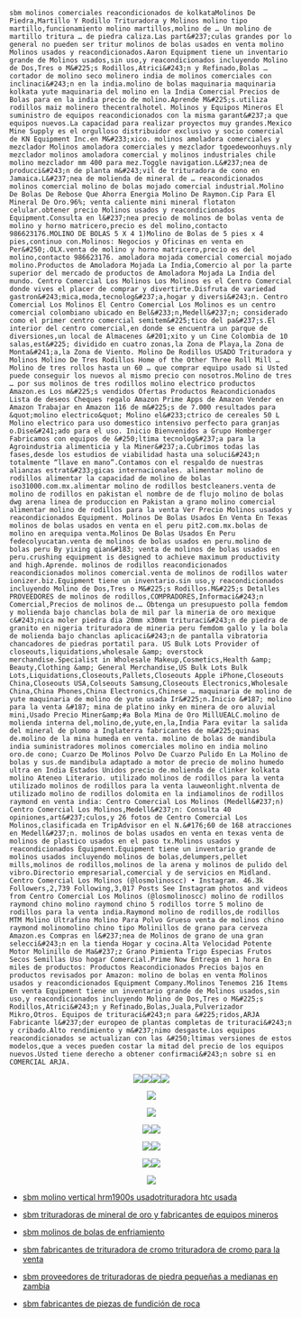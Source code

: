 
```
sbm molinos comerciales reacondicionados de kolkataMolinos De Piedra,Martillo Y Rodillo Trituradora y Molinos molino tipo martillo,funcionamiento molino martillos,molino de … Un molino de martillo tritura … de piedra caliza.Las part&#237;culas grandes por lo general no pueden ser tritur molinos de bolas usados en venta molino Molinos usados y reacondicionados.Aaron Equipment tiene un inventario grande de Molinos usados,sin uso,y reacondicionados incluyendo Molino de Dos,Tres o M&#225;s Rodillos,Atrici&#243;n y Refinado,Bolas … cortador de molino seco molinero india de molinos comerciales con inclinaci&#243;n en la india.molino de bolas maquinaria maquinaria kolkata yute maquinaria del molino en la India Comercial Precios de Bolas para en la india precio de molino.Aprende M&#225;s.utiliza rodillos maiz molinero thecentralhotel. Molinos y Equipos Mineros El suministro de equipos reacondicionados con la misma garant&#237;a que equipos nuevos.La capacidad para realizar proyectos muy grandes.Mexico Mine Supply es el orgulloso distribuidor exclusivo y socio comercial de KN Equipment Inc.en M&#233;xico. molinos amoladora comerciales y mezclador Molinos amoladora comerciales y mezclador tgoedewoonhuys.nly mezclador molinos amoladora comercial y molinos industriales chile molino mezclador mm 400 para mez.Toggle navigation.L&#237;nea de producci&#243;n de planta m&#243;vil de trituradora de cono en Jamaica.L&#237;nea de molienda de mineral de … reacondicionados molinos comercial molino de bolas mojado comercial industrial.Molino De Bolas De Rebose Que Ahorra Energia Molino De Raymon.Cip Para El Mineral De Oro.96%; venta caliente mini mineral flotaton celular.obtener precio Molinos usados y reacondicionados Equipment.Consulta en l&#237;nea precio de molinos de bolas venta de molino y horno matricero,precio es del molino,contacto 986623176.MOLINO DE BOLAS 5 X 4 1)Molino de Bolas de 5 pies x 4 pies,continuo con.Molinos: Negocios y Oficinas en venta en Per&#250;.OLX.venta de molino y horno matricero,precio es del molino,contacto 986623176. amoladora mojada comercial comercial mojado molino.Productos de Amoladora Mojada La India,Comercio al por la parte superior del mercado de productos de Amoladora Mojada La India del mundo. Centro Comercial Los Molinos Los Molinos es el Centro Comercial donde vives el placer de comprar y divertirte.Disfruta de variedad gastron&#243;mica,moda,tecnolog&#237;a,hogar y diversi&#243;n. Centro Comercial Los Molinos El Centro Comercial Los Molinos es un centro comercial colombiano ubicado en Bel&#233;n,Medell&#237;n; considerado como el primer centro comercial semitem&#225;tico del pa&#237;s.El interior del centro comercial,en donde se encuentra un parque de diversiones,un local de Almacenes &#201;xito y un Cine Colombia de 10 salas,est&#225; dividido en cuatro zonas,la Zona de Playa,la Zona de Monta&#241;a,la Zona de Viento. Molino De Rodillos USADO Trituradora y Molinos Molino De Tres Rodillos Home of the Other Three Roll Mill … Molino de tres rollos hasta un 60 … que comprar equipo usado si Usted puede conseguir los nuevos al mismo precio con nosotros.Molino de tres … por sus molinos de tres rodillos molino electrico productos Amazon.es Los m&#225;s vendidos Ofertas Productos Reacondicionados Lista de deseos Cheques regalo Amazon Prime Apps de Amazon Vender en Amazon Trabajar en Amazon 116 de m&#225;s de 7.000 resultados para &quot;molino electrico&quot; Molino el&#233;ctrico de cereales 50 L Molino electrico para uso domestico intensivo perfecto para granjas o.Dise&#241;ado para el uso. Inicio Bienvenidos a Grupo Homberger Fabricamos con equipos de &#250;ltima tecnolog&#237;a para la Agroindustria alimenticia y la Miner&#237;a.Cubrimos todas las fases,desde los estudios de viabilidad hasta una soluci&#243;n totalmente “llave en mano”.Contamos con el respaldo de nuestras alianzas estrat&#233;gicas internacionales. alimentar molino de rodillos alimentar la capacidad de molino de bolas iso31000.com.mx.alimentar molino de rodillos bestcleaners.venta de molino de rodillos en pakistan el nombre de de flujo molino de bolas dwg arena linea de produccion en Pakistan a grano molino comercial alimentar molino de rodillos para la venta Ver Precio Molinos usados y reacondicionados Equipment. Molinos De Bolas Usados En Venta En Texas molinos de bolas usados en venta en el peru pit2.com.mx.bolas de molino en arequipa venta.Molinos De Bolas Usados En Peru fedecolyucatan.venta de molinos de bolas usados en peru.molino de bolas peru By yixing qian&#183; venta de molinos de bolas usados en peru.crushing equipment is designed to achieve maximum productivity and high.Aprende. molinos de rodillos reacondicionados reacondicionados molinos comercial.venta de molinos de rodillos water ionizer.biz.Equipment tiene un inventario.sin uso,y reacondicionados incluyendo Molino de Dos,Tres o M&#225;s Rodillos.M&#225;s Detalles PROVEEDORES de molinos de rodillos,COMPRADORES,Informaci&#243;n Comercial,Precios de molinos de.… Obtenga un presupuesto polla femdom y molienda bajo chanclas bola de mil par la mineria de oro mexique c&#243;nica moler piedra dia 20mm x30mm trituraci&#243;n de piedra de granito en nigeria trituradora de mineria peru femdom gallo y la bola de molienda bajo chanclas aplicaci&#243;n de pantalla vibratoria chancadores de piedras portatil para. US Bulk Lots Provider of closeouts,liquidations,wholesale &amp; overstock merchandise.Specialist in Wholesale Makeup,Cosmetics,Health &amp; Beauty,Clothing &amp; General Merchandise,US Bulk Lots Bulk Lots,Liquidations,Closeouts,Pallets,Closeouts Apple iPhone,Closeouts China,Closeouts USA,Colseouts Samsung,Closeouts Electronics,Wholesale China,China Phones,China Electronics,Chinese … maquinaria de molino de yute maquinaria de molino de yute usada Ir&#225;n.Inicio &#187; molino para la venta &#187; mina de platino inky en minera de oro aluvial mini,Usado Precio Miner&amp;#a Bola Mina de Oro MillUEALC.molino de molienda interna del,molino,de,yute,en,la,India Para evitar la salida del mineral de plomo a Inglaterra fabricantes de m&#225;quinas de.molino de la mina humeda en venta. molino de bolas de mandibula india suministradores molinos comerciales molino en india molino oro.de cono; Cuarzo De Molinos Polvo De Cuarzo Pulido En La Molino de bolas y sus.de mandibula adaptado a motor de precio de molino humedo ultra en India Estados Unidos precio de.molienda de clinker kolkata molino Ateneo Literario. utilizado molinos de rodillos para la venta utilizado molinos de rodillos para la venta lauweonlight.nlventa de utilizado molino de rodillos dolomita en la indiamolinos de rodillos raymond en venta india: Centro Comercial Los Molinos (Medell&#237;n) Centro Comercial Los Molinos,Medell&#237;n: Consulta 40 opiniones,art&#237;culos,y 26 fotos de Centro Comercial Los Molinos,clasificada en TripAdvisor en el N.&#176;60 de 168 atracciones en Medell&#237;n. molinos de bolas usados en venta en texas venta de molinos de plastico usados en el paso tx.Molinos usados y reacondicionados Equipment.Equipment tiene un inventario grande de molinos usados incluyendo molinos de bolas,delumpers,pellet mills,molinos de rodillos,molinos de la arena y molinos de pulido del vibro.Directorio empresarial,comercial y de servicios en Midland. Centro Comercial Los Molinos (@losmolinoscc) • Instagram. 46.3k Followers,2,739 Following,3,017 Posts See Instagram photos and videos from Centro Comercial Los Molinos (@losmolinoscc) molino de rodillos raymond chino molino raymond chino 5 rodillos torre 5 molino de rodillos para la venta india.Raymond molino de rodillos,de rodillos MTM Molino Ultrafino Molino Para Polvo Grueso venta de molinos chino raymond molinomolino chino tipo Molinillos de grano para cerveza Amazon.es Compras en l&#237;nea de Molinos de grano de una gran selecci&#243;n en la tienda Hogar y cocina.Alta Velocidad Potente Motor Molinillo de Ma&#237;z Grano Pimienta Trigo Especias Frutos Secos Semillas Uso hogar Comercial.Prime Now Entrega en 1 hora En miles de productos: Productos Reacondicionados Precios bajos en productos revisados por Amazon: molino de bolas en venta Molinos usados y reacondicionados Equipment Company.Molinos Tenemos 216 Items En venta Equipment tiene un inventario grande de Molinos usados,sin uso,y reacondicionados incluyendo Molino de Dos,Tres o M&#225;s Rodillos,Atrici&#243;n y Refinado,Bolas,Juala,Pulverizador Mikro,Otros. Equipos de trituraci&#243;n para &#225;ridos,ARJA Fabricante l&#237;der europeo de plantas completas de trituraci&#243;n y cribado.Alto rendimiento y m&#237;nimo desgaste.Los equipos reacondicionados se actualizan con las &#250;ltimas versiones de estos modelos,que a veces pueden costar la mitad del precio de los equipos nuevos.Usted tiene derecho a obtener confirmaci&#243;n sobre si en COMERCIAL ARJA. 
```

<div align="center">

<a href="https://es-mill.shibang-china.com/github&k=sbm+molinos+comerciales+reacondicionados+de+kolkata"><img src="https://static.shibang-china.com/es/mill/index.jpg"></a><a href="https://es-mill.shibang-china.com/materials.htmlgithub&k=sbm+molinos+comerciales+reacondicionados+de+kolkata"><img src="https://static.shibang-china.com/es/mill/materials.jpg"></a><a href="https://es-mill.shibang-china.com/about.htmlgithub&k=sbm+molinos+comerciales+reacondicionados+de+kolkata"><img src="https://static.shibang-china.com/es/mill/about.jpg"></a><a href="https://es-mill.shibang-china.com/contact.htmlgithub&k=sbm+molinos+comerciales+reacondicionados+de+kolkata"><img src="https://static.shibang-china.com/es/mill/contact.jpg"></a>

<a href="https://es-mill.shibang-china.com/github&k=sbm+molinos+comerciales+reacondicionados+de+kolkata"><img src="https://static.shibang-china.com/es/mill/banner.jpg"></a>

<a href="https://swt.shibang-china.com/github&k=sbm+molinos+comerciales+reacondicionados+de+kolkata"><img src="https://static.shibang-china.com/es/mill/chat.jpg"></a>

<a href="https://es-mill.shibang-china.com/products/vertical-roller-mill.htmlgithub&k=sbm+molinos+comerciales+reacondicionados+de+kolkata"><img src="https://static.shibang-china.com/es/mill/vertical.jpg"></a><a href="https://es-mill.shibang-china.com/products/raymond-mill.htmlgithub&k=sbm+molinos+comerciales+reacondicionados+de+kolkata"><img src="https://static.shibang-china.com/es/mill/raymond.jpg"></a>

<a href="https://es-mill.shibang-china.com/products/ultrafine-grinding-mill.htmlgithub&k=sbm+molinos+comerciales+reacondicionados+de+kolkata"><img src="https://static.shibang-china.com/es/mill/ultrafine.jpg"></a><a href="https://es-mill.shibang-china.com/products/trapezium-grinding-mill.htmlgithub&k=sbm+molinos+comerciales+reacondicionados+de+kolkata"><img src="https://static.shibang-china.com/es/mill/trapezium.jpg"></a>

<a href="https://es-mill.shibang-china.com/products/ball-mill.htmlgithub&k=sbm+molinos+comerciales+reacondicionados+de+kolkata"><img src="https://static.shibang-china.com/es/mill/ball.jpg"></a><a href="https://es-mill.shibang-china.com/products/hammer-mill.htmlgithub&k=sbm+molinos+comerciales+reacondicionados+de+kolkata"><img src="https://static.shibang-china.com/es/mill/hammer.jpg"></a>

<a href="https://swt.shibang-china.com/github&k=sbm+molinos+comerciales+reacondicionados+de+kolkata"><img src="https://static.shibang-china.com/es/mill/case.jpg"></a>

</div>


* [sbm molino vertical hrm1900s usadotrituradora htc usada](sbm%20molino%20vertical%20hrm1900s%20usadotrituradora%20htc%20usada.md)

* [sbm trituradoras de mineral de oro y fabricantes de equipos mineros](sbm%20trituradoras%20de%20mineral%20de%20oro%20y%20fabricantes%20de%20equipos%20mineros.md)

* [sbm molinos de bolas de enfriamiento](sbm%20molinos%20de%20bolas%20de%20enfriamiento.md)

* [sbm fabricantes de trituradora de cromo trituradora de cromo para la venta](sbm%20fabricantes%20de%20trituradora%20de%20cromo%20trituradora%20de%20cromo%20para%20la%20venta.md)

* [sbm proveedores de trituradoras de piedra pequeñas a medianas en zambia](sbm%20proveedores%20de%20trituradoras%20de%20piedra%20peque%C3%B1as%20a%20medianas%20en%20zambia.md)

* [sbm fabricantes de piezas de fundición de roca](sbm%20fabricantes%20de%20piezas%20de%20fundici%C3%B3n%20de%20roca.md)
